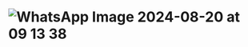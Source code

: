 # ![WhatsApp Image 2024-08-20 at 09 13 38](https://github.com/user-attachments/assets/33bf21e2-1192-43fd-b5d5-80b5012eb446)
